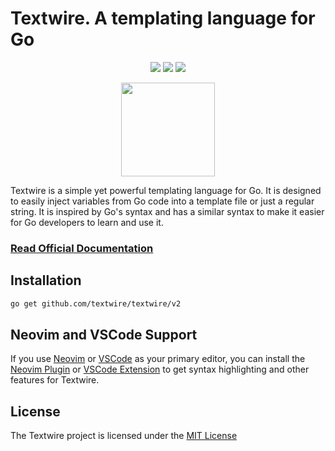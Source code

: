 # Textwire. A templating language for Go

<p align="center">
<a href="https://github.com/textwire/textwire/actions/workflows/go.yml"><img src="https://github.com/textwire/textwire/actions/workflows/go.yml/badge.svg"></a>
<a href="https://goreportcard.com/report/github.com/textwire/textwire"><img src="https://goreportcard.com/badge/github.com/textwire/textwire"></a>
<a href="https://github.com/textwire/textwire/blob/master/LICENSE"><img src="https://img.shields.io/badge/License-MIT-yellow.svg"></a>
</p>

<p align="center"><img src="https://textwire.github.io/img/logo.png" width="150" height="150" /></p>

Textwire is a simple yet powerful templating language for Go. It is designed to easily inject variables from Go code into a template file or just a regular string. It is inspired by Go's syntax and has a similar syntax to make it easier for Go developers to learn and use it.

### [Read Official Documentation](https://textwire.github.io)

## Installation

```bash
go get github.com/textwire/textwire/v2
```

## Neovim and VSCode Support
If you use [Neovim](https://neovim.io/) or [VSCode](https://code.visualstudio.com/) as your primary editor, you can install the [Neovim Plugin](https://github.com/textwire/textwire.nvim) or [VSCode Extension](https://marketplace.visualstudio.com/items?itemName=SerhiiCho.textwire) to get syntax highlighting and other features for Textwire.

## License
The Textwire project is licensed under the [MIT License](https://github.com/textwire/textwire/blob/master/LICENSE)
